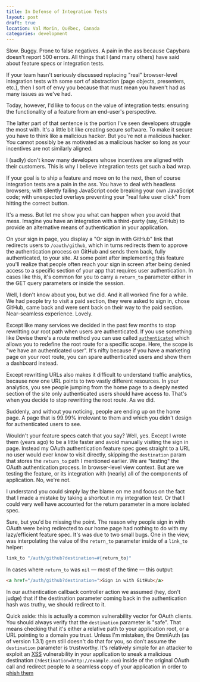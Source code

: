 ```yaml
---
title: In Defense of Integration Tests
layout: post
draft: true
location: Val Morin, Québec, Canada
categories: development
---
```


Slow. Buggy. Prone to false negatives. A pain in the ass because Capybara doesn't report 500 errors. All things that I (and many others) have said about feature specs or integration tests. 

If your team hasn't seriously discussed replacing "real" browser-level integration tests with some sort of abstraction (page objects, presenters, etc.), then I sort of envy you because that must mean you haven't had as many issues as we've had.

Today, however, I'd like to focus on the value of integration tests: ensuring the functionality of a feature from an end-user's perspective. 

The latter part of that sentence is the portion I've seen developers struggle the most with. It's a little bit like creating secure software. To make it secure you have to think like a malicious hacker. But you're not a malicious hacker. You cannot possibly be as motivated as a malicious hacker so long as your incentives are not similarly aligned. 

I (sadly) don't know many developers whose incentives are aligned with their customers. This is why I believe integration tests get such a bad wrap.

If your goal is to ship a feature and move on to the next, then of course integration tests are a pain in the ass. You have to deal with headless browsers; with silently failing JavaScript code breaking your own JavaScript code; with unexpected overlays preventing your "real fake user click" from hitting the correct button. 

It's a mess. But let me show you what can happen when you avoid that mess. Imagine you have an integration with a third-party (say, GitHub) to provide an alternative means of authentication in your application.

On your sign in page, you display a "Or sign in with GitHub" link that redirects users to `/oauth/github`, which in turns redirects them to approve the authentication process on GitHub and sends them back, fully authenticated,  to your site. At some point after implementing this feature you'll realize that people often reach your sign in screen after being denied access to a specific section of your app that requires user authentication. In cases like this, it's common for you to carry a `return_to` parameter either in the GET query parameters or inside the session. 

Well, I don't know about you, but we did. And it all worked fine for a while. We had people try to visit a paid section, they were asked to sign in, chose GitHub, came back and were sent back on their way to the paid section. Near-seamless experience. Lovely.

Except like many services we decided in the past few months to stop rewritting our root path when users are authenticated. If you use something like Devise there's a route method you can use called [`authenticated`][devise-authenticated] which allows you to redefine the root route for a specific scope. Here, the scope is "we have an authenticated user". It's nifty because if you have a marketing page on your root route, you can spare authenticated users and show them a dashboard instead. 

Except rewritting URLs also makes it difficult to understand traffic analytics, because now one URL points to two vastly different resources. In your analytics, you see people jumping from the home page to a deeply nested section of the site only authenticated users should have access to. That's when you decide to stop rewritting the root route. As we did.

Suddenly, and without you noticing, people are ending up on the home page. A page that is 99.99% irrelevant to them and which you didn't design for authenticated users to see.

Wouldn't your feature specs catch that you say? Well, yes. Except I wrote them (years ago) to be a little faster and avoid manually visiting the sign in page. Instead my OAuth authentication feature spec goes straight to a URL no user would ever know to visit directly, skipping the `destination` param that stores the `return_to` path I mentioned earlier. We are "testing" the OAuth authentication process. In browser-level view context. But are we testing the feature, or its integration with (nearly) all of the components of application. No, we're not.

I understand you could simply lay the blame on me and focus on the fact that I made a mistake by taking a shortcut in my integration test. Or that I could very well have accounted for the return parameter in a more isolated spec.

Sure, but you'd be missing the point. The reason why people sign in with OAuth were being redirected to our home page had nothing to do with my lazy/efficient feature spec. It's was due to two small bugs. One in the view, was interpolating the value of the `return_to` parameter inside of a `link_to` helper:

```ruby
link_to "/auth/github?destination=#{return_to}"
```

In cases where `return_to` was `nil` — most of the time — this output: 

```html
<a href="/auth/github?destination=">Sign in with GitHub</a>
```

In our authentication callback controller action we assumed (hey, don't judge) that if the destination parameter coming back in the authentication hash was truthy, we should redirect to it. 

Quick aside: this is actually a common vulnerability vector for OAuth clients. You should always verify that the `destination` parameter is "safe". That means checking that it's either a relative path to your application root, or a URL pointing to a domain you trust. Unless I'm mistaken, the OmniAuth (as of version 1.3.1) gem still doesn't do that for you, so don't assume the `destination` parameter is trustworthy. It's relatively simple for an attacker to exploit an [XSS][xss] vulnerability in your application to sneak a malicious destination (`?destination=http://example.com`) inside of the original OAuth call and redirect people to a seamless copy of your application in order to [phish them][phishing]

[devise-authenticated]: https://github.com/plataformatec/devise/wiki/How-To:-Define-a-different-root-route-for-logged-in-out-users
[xss]: https://www.owasp.org/index.php/XSS
[phishing]: https://www.owasp.org/index.php/Phishing

